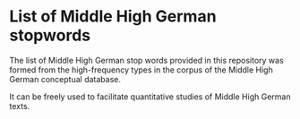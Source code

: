 # List of Middle High German stopwords

The list of Middle High German stop words provided in this repository was formed from the high-frequency types in the corpus of the Middle High German conceptual database.

It can be freely used to facilitate quantitative studies of Middle High German texts.
